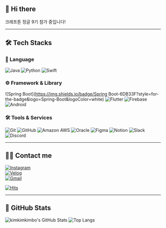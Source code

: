 ## 👋 Hi there  
크래프톤 정글 9기 참가 중입니다!

---

## 🛠️ Tech Stacks

### 💬 Language
![Java](https://img.shields.io/badge/Java-007396?style=for-the-badge&logo=Java&logoColor=white)
![Python](https://img.shields.io/badge/Python-3776AB?style=for-the-badge&logo=Python&logoColor=white)
![Swift](https://img.shields.io/badge/Swift-F05138?style=for-the-badge&logo=Swift&logoColor=white)

### ⚙️ Framework & Library
![Spring Boot](https://img.shields.io/badge/Spring Boot-6DB33F?style=for-the-badge&logo=Spring-Boot&logoColor=white)
![Flutter](https://img.shields.io/badge/Flutter-02569B?style=for-the-badge&logo=Flutter&logoColor=white)
![Firebase](https://img.shields.io/badge/Firebase-FFCA28?style=for-the-badge&logo=Firebase&logoColor=white)
![Android](https://img.shields.io/badge/Android-3DDC84?style=for-the-badge&logo=Android&logoColor=white)

### 🛠️ Tools & Services
![Git](https://img.shields.io/badge/Git-F05032?style=for-the-badge&logo=Git&logoColor=white)
![GitHub](https://img.shields.io/badge/GitHub-181717?style=for-the-badge&logo=GitHub&logoColor=white)
![Amazon AWS](https://img.shields.io/badge/AWS-232F3E?style=for-the-badge&logo=Amazon-AWS&logoColor=white)
![Oracle](https://img.shields.io/badge/Oracle-F80000?style=for-the-badge&logo=Oracle&logoColor=white)
![Figma](https://img.shields.io/badge/Figma-F24E1E?style=for-the-badge&logo=Figma&logoColor=white)
![Notion](https://img.shields.io/badge/Notion-000000?style=for-the-badge&logo=Notion&logoColor=white)
![Slack](https://img.shields.io/badge/Slack-4A154B?style=for-the-badge&logo=Slack&logoColor=white)
![Discord](https://img.shields.io/badge/Discord-5865F2?style=for-the-badge&logo=Discord&logoColor=white)

---

## 🧑‍💻 Contact me

[![Instagram](https://img.shields.io/badge/Instagram-E4405F?style=for-the-badge&logo=Instagram&logoColor=white)](https://instagram.com/kimkimkimdo)  
[![Velog](https://img.shields.io/badge/Velog-20C997?style=for-the-badge&logo=Velog&logoColor=white)](https://velog.io/@kimkimkimkim/posts)  
[![Gmail](https://img.shields.io/badge/Gmail-EA4335?style=for-the-badge&logo=Gmail&logoColor=white)](mailto:booooa.kim@gmail.com)

[![Hits](https://hits.seeyoufarm.com/api/count/incr/badge.svg?url=https://github.com/kimkimkimbo&count_bg=%23000000&title_bg=%23000000&icon=github.svg&icon_color=%23FFFFFF&title=GitHub&edge_flat=false)](https://github.com/kimkimkimbo)

---

## 🏅 GitHub Stats

![kimkimkimbo's GitHub Stats](https://github-readme-stats.vercel.app/api?username=kimkimkimbo&custom_title=kimkimkimbo's%20GitHub%20Stats&bg_color=000000&title_color=ffffff&text_color=ffffff)
![Top Langs](https://github-readme-stats.vercel.app/api/top-langs/?username=kimkimkimbo&layout=compact&bg_color=000000&title_color=ffffff&text_color=ffffff)
